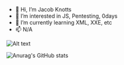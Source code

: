 - 👋 Hi, I’m Jacob Knotts
- 👀 I’m interested in JS, Pentesting, 0days
- 🌱 I’m currently learning XML, XXE, etc
- 📫 N/A


<!---
selfcentered/selfcentered is a ✨ special ✨ repository because its `README.md` (this file) appears on your GitHub profile.
You can click the Preview link to take a look at your changes.
--->


![Alt text](https://spotify-recently-played-readme.vercel.app/api?user=pusr0zbnoxowwniyz14d063kz)

![Anurag's GitHub stats](https://github-readme-stats.vercel.app/api?username=selfcentered&show_icons=true&theme=dark)
